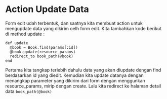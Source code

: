 # Action Update Data

Form edit udah terbentuk, dan saatnya kita membuat action untuk mengupdate data yang dikirim oelh form edit.
Kita tambahkan kode berikut di method update :

```
def update
  @book = Book.find(params[:id])
  @book.update(resource_params)
  redirect_to book_path(@book)
end
```

Pertama kita tangkap terlebih dahulu data yang akan diupdate dengan find berdasarkan id yang diedit. Kemudian kita update datanya dengan menangkap parameter yang dikirim dari form dengan menggunkan resource_params, mirip dengan create. Lalu kita redirect ke halaman detail data `book_path(@book)`
